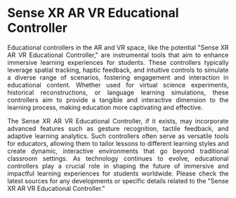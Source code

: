 # Sense XR AR VR Educational Controller

<p align="justify">Educational controllers in the AR and VR space, like the potential "Sense XR AR VR Educational Controller," are instrumental tools that aim to enhance immersive learning experiences for students. These controllers typically leverage spatial tracking, haptic feedback, and intuitive controls to simulate a diverse range of scenarios, fostering engagement and interaction in educational content. Whether used for virtual science experiments, historical reconstructions, or language learning simulations, these controllers aim to provide a tangible and interactive dimension to the learning process, making education more captivating and effective.</p>

<p align="justify">The Sense XR AR VR Educational Controller, if it exists, may incorporate advanced features such as gesture recognition, tactile feedback, and adaptive learning analytics. Such controllers often serve as versatile tools for educators, allowing them to tailor lessons to different learning styles and create dynamic, interactive environments that go beyond traditional classroom settings. As technology continues to evolve, educational controllers play a crucial role in shaping the future of immersive and impactful learning experiences for students worldwide. Please check the latest sources for any developments or specific details related to the "Sense XR AR VR Educational Controller."</p>
